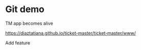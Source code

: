 # Git demo

TM app becomes alive

https://diaztatiana.github.io/ticket-master/ticket-master/www/

Add feature
